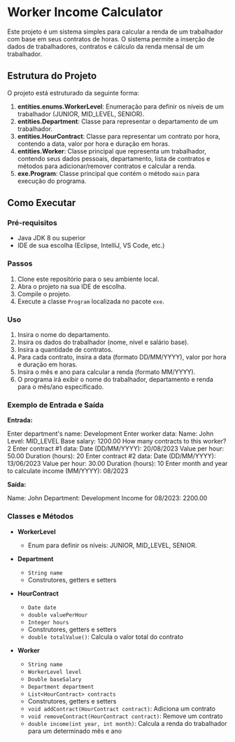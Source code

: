 # Worker Income Calculator

Este projeto é um sistema simples para calcular a renda de um trabalhador com base em seus contratos de horas. O sistema permite a inserção de dados de trabalhadores, contratos e cálculo da renda mensal de um trabalhador.

## Estrutura do Projeto

O projeto está estruturado da seguinte forma:

1. **entities.enums.WorkerLevel**: Enumeração para definir os níveis de um trabalhador (JUNIOR, MID_LEVEL, SENIOR).
2. **entities.Department**: Classe para representar o departamento de um trabalhador.
3. **entities.HourContract**: Classe para representar um contrato por hora, contendo a data, valor por hora e duração em horas.
4. **entities.Worker**: Classe principal que representa um trabalhador, contendo seus dados pessoais, departamento, lista de contratos e métodos para adicionar/remover contratos e calcular a renda.
5. **exe.Program**: Classe principal que contém o método `main` para execução do programa.

## Como Executar

### Pré-requisitos

- Java JDK 8 ou superior
- IDE de sua escolha (Eclipse, IntelliJ, VS Code, etc.)

### Passos

1. Clone este repositório para o seu ambiente local.
2. Abra o projeto na sua IDE de escolha.
3. Compile o projeto.
4. Execute a classe `Program` localizada no pacote `exe`.

### Uso

1. Insira o nome do departamento.
2. Insira os dados do trabalhador (nome, nível e salário base).
3. Insira a quantidade de contratos.
4. Para cada contrato, insira a data (formato DD/MM/YYYY), valor por hora e duração em horas.
5. Insira o mês e ano para calcular a renda (formato MM/YYYY).
6. O programa irá exibir o nome do trabalhador, departamento e renda para o mês/ano especificado.

### Exemplo de Entrada e Saída

**Entrada:**

Enter department's name: Development
Enter worker data:
Name: John
Level: MID_LEVEL
Base salary: 1200.00
How many contracts to this worker? 2
Enter contract #1 data:
Date (DD/MM/YYYY): 20/08/2023
Value per hour: 50.00
Duration (hours): 20
Enter contract #2 data:
Date (DD/MM/YYYY): 13/06/2023
Value per hour: 30.00
Duration (hours): 10
Enter month and year to calculate income (MM/YYYY): 08/2023


**Saída:**

Name: John
Department: Development
Income for 08/2023: 2200.00


### Classes e Métodos

- **WorkerLevel**
  - Enum para definir os níveis: JUNIOR, MID_LEVEL, SENIOR.

- **Department**
  - `String name`
  - Construtores, getters e setters

- **HourContract**
  - `Date date`
  - `double valuePerHour`
  - `Integer hours`
  - Construtores, getters e setters
  - `double totalValue()`: Calcula o valor total do contrato

- **Worker**
  - `String name`
  - `WorkerLevel level`
  - `Double baseSalary`
  - `Department department`
  - `List<HourContract> contracts`
  - Construtores, getters e setters
  - `void addContract(HourContract contract)`: Adiciona um contrato
  - `void removeContract(HourContract contract)`: Remove um contrato
  - `double income(int year, int month)`: Calcula a renda do trabalhador para um determinado mês e ano
